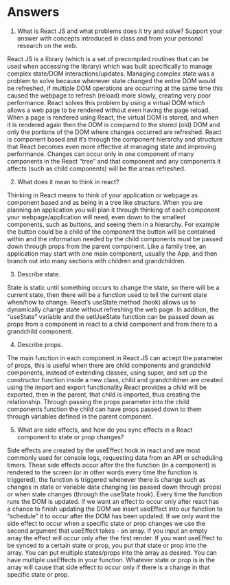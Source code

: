# Answers

1. What is React JS and what problems does it try and solve? Support your answer with concepts introduced in class and from your personal research on the web.

React JS is a library (which is a set of precompiled routines that can be used when accessing the library) which was built specifically to manage complex state/DOM interactions/updates.  Managing complex state was a problem to solve because whenever state changed the entire DOM would be refreshed, if multiple DOM operations are occurring at the same time this caused the webpage to refresh (reload) more slowly, creating very poor performance.  React solves this problem by using a virtual DOM which allows a web page to be rendered without even having the page reload. When a page is rendered using React, the virtual DOM is stored, and when it is rendered again then the DOM is compared to the stored (old) DOM and only the portions of the DOM where changes occurred are refreshed.  React is component based and it’s through the component hierarchy and structure that React becomes even more effective at managing state and improving performance. Changes can occur only in one component of many components in the React “tree” and that component and any components it affects (such as child components) will be the areas refreshed.  

2. What does it mean to think in react?

Thinking in React means to think of your application or webpage as component based and as being in a tree like structure.  When you are planning an application you will plan it through thinking of each component your webpage/application will need, even down to the smallest components, such as buttons, and seeing them in a hierarchy.  For example the button could be a child of the component the button will be contained within and the information needed by the child components must be passed down through props from the parent component.  Like a family tree, an application may start with one main component, usually the App, and then branch out into many sections with children and grandchildren. 

3. Describe state.

State is static until something occurs to change the state, so there will be a current state, then there will be a function used to tell the current state when/how to change.  React’s useState method (hook) allows us to dynamically change state without refreshing the web page. In addition, the “useState” variable and the setUseState function can be passed down as props from a component in react to a child component and from there to a grandchild component. 

4. Describe props.

The main function in each component in React JS can accept the parameter of props, this is useful when there are child components and grandchild components, instead of extending classes, using super, and set up the constructor function inside a new class, child and grandchildren are created using the import and export functionality React provides a child will be exported, then in the parent, that child is imported, thus creating the relationship.  Through passing the props parameter into the child components function the child can have props passed down to them through variables defined in the parent component.

5. What are side effects, and how do you sync effects in a React component to state or prop changes?

Side effects are created by the useEffect hook in react and are most commonly used for console logs, requesting data from an API or scheduling timers.  These side effects occur after the the function (in a component) is rendered to the screen (or in other words every time the function is triggered), the function is triggered whenever there is change such as changes in state or variable data changing (as passed down through props) or when state changes (through the useState hook).  Every time the function runs the DOM is updated.  If we want an effect to occur only after react has a chance to finish updating the DOM we insert useEffect into our function to “schedule” it to occur after the DOM has been updated. If we only want the side effect to occur when a specific state or prop changes we use the second argument that useEffect takes - an array. If you input an empty array the effect will occur only after the first render.  If you want useEffect to be synced to a certain state or prop, you put that state or prop into the array.  You can put multiple states/props into the array as desired.  You can have multiple useEffects in your function.  Whatever state or prop is in the array will cause that side effect to occur only if there is a change in that specific state or prop.